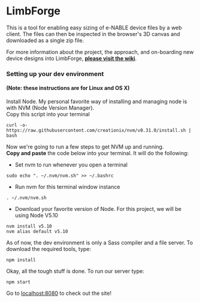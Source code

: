 # LimbForge 

This is a tool for enabling easy sizing of e-NABLE device files by a web client. The files can then be inspected in the browser's 3D canvas and downloaded as a single zip file.

For more information about the project, the approach, and on-boarding new device designs into LimbForge, [__please visit the wiki__](https://github.com/e-nable/LimbForge/wiki).

### Setting up your dev environment
#### (Note: these instructions are for Linux and OS X)
Install Node. My personal favorite way of installing and managing node is with NVM (Node Version Manager).  
Copy this script into your terminal
```
curl -o- https://raw.githubusercontent.com/creationix/nvm/v0.31.0/install.sh | bash
```

Now we're going to run a few steps to get NVM up and running.  
**Copy and paste** the code below into your terminal. It will do the following:
- Set nvm to run whenever you open a terminal
```
sudo echo ". ~/.nvm/nvm.sh" >> ~/.bashrc
```
- Run nvm for this terminal window instance
```
. ~/.nvm/nvm.sh
```
- Download your favorite version of Node. For this project, we will be using Node V5.10  
```
nvm install v5.10
nvm alias default v5.10
```

As of now, the dev environment is only a Sass compiler and a file server. To download the required tools, type:  
```
npm install
```

Okay, all the tough stuff is done.
To run our server type:  
```
npm start
```

Go to [localhost:8080](http://localhost:8080) to check out the site!
